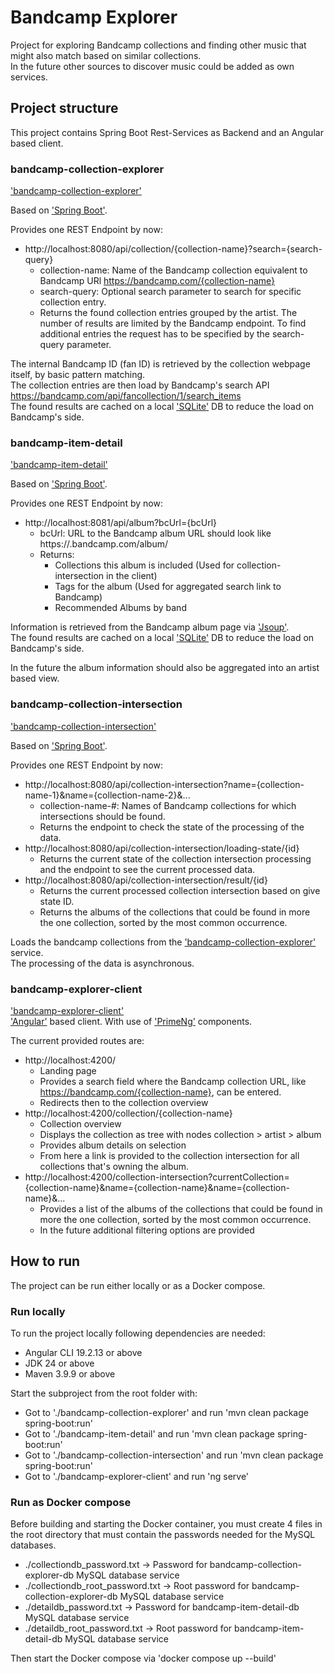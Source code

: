 # Bandcamp Explorer
Project for exploring Bandcamp collections and finding other music that might also match based on similar collections.  
In the future other sources to discover music could be added as own services.  
  
## Project structure
This project contains Spring Boot Rest-Services as Backend and an Angular based client.  
  
### bandcamp-collection-explorer
['bandcamp-collection-explorer'](bandcamp-collection-explorer)  
  
Based on ['Spring Boot'](https://spring.io/projects/spring-boot).  

Provides one REST Endpoint by now:  
* http://localhost:8080/api/collection/{collection-name}?search={search-query}
	* collection-name: Name of the Bandcamp collection equivalent to Bandcamp URl https://bandcamp.com/{collection-name}
	* search-query: Optional search parameter to search for specific collection entry.
	* Returns the found collection entries grouped by the artist. The number of results are limited by the Bandcamp endpoint. To find additional entries the request has to be specified by the search-query parameter.

The internal Bandcamp ID (fan ID) is retrieved by the collection webpage itself, by basic pattern matching.  
The collection entries are then load by Bandcamp's search API https://bandcamp.com/api/fancollection/1/search_items  
The found results are cached on a local ['SQLite'](https://sqlite.org/index.html) DB to reduce the load on Bandcamp's side.  
  
### bandcamp-item-detail
['bandcamp-item-detail'](bandcamp-item-detail)  
  
Based on ['Spring Boot'](https://spring.io/projects/spring-boot).  

Provides one REST Endpoint by now:  
* http://localhost:8081/api/album?bcUrl={bcUrl}
	* bcUrl: URL to the Bandcamp album URL should look like https://<artist>.bandcamp.com/album/<album>
	* Returns:
		* Collections this album is included (Used for collection-intersection in the client)
		* Tags for the album (Used for aggregated search link to Bandcamp)
		* Recommended Albums by band

Information is retrieved from the Bandcamp album page via ['Jsoup'](https://jsoup.org/).  
The found results are cached on a local ['SQLite'](https://sqlite.org/index.html) DB to reduce the load on Bandcamp's side.  
  
In the future the album information should also be aggregated into an artist based view.  

### bandcamp-collection-intersection
['bandcamp-collection-intersection'](bandcamp-collection-intersection)  
  
Based on ['Spring Boot'](https://spring.io/projects/spring-boot).  

Provides one REST Endpoint by now: 
* http://localhost:8080/api/collection-intersection?name={collection-name-1}&name={collection-name-2}&...
	* collection-name-#: Names of Bandcamp collections for which intersections should be found.
    * Returns the endpoint to check the state of the processing of the data.
* http://localhost:8080/api/collection-intersection/loading-state/{id}
	* Returns the current state of the collection intersection processing and the endpoint to see the current processed data.
* http://localhost:8080/api/collection-intersection/result/{id}
	* Returns the current processed collection intersection based on give state ID.
    * Returns the albums of the collections that could be found in more the one collection, sorted by the most common occurrence.

Loads the bandcamp collections from the ['bandcamp-collection-explorer'](bandcamp-collection-explorer) service.  
The processing of the data is asynchronous.  

### bandcamp-explorer-client
['bandcamp-explorer-client'](bandcamp-explorer-client)  
['Angular'](https://angular.dev/) based client. With use of ['PrimeNg'](https://primeng.org/) components.  

The current provided routes are:  
* http://localhost:4200/
	* Landing page
	* Provides a search field where the Bandcamp collection URL, like https://bandcamp.com/{collection-name}, can be entered.
	* Redirects then to the collection overview
* http://localhost:4200/collection/{collection-name}
	* Collection overview
	* Displays the collection as tree with nodes collection > artist > album
	* Provides album details on selection
	* From here a link is provided to the collection intersection for all collections that's owning the album.
* http://localhost:4200/collection-intersection?currentCollection={collection-name}&name={collection-name}&name={collection-name}&...
	* Provides a list of the albums of the collections that could be found in more the one collection, sorted by the most common occurrence.
	* In the future additional filtering options are provided

## How to run
The project can be run either locally or as a Docker compose.

### Run locally
To run the project locally following dependencies are needed:
* Angular CLI 19.2.13 or above
* JDK 24 or above
* Maven 3.9.9 or above

Start the subproject from the root folder with:
* Got to './bandcamp-collection-explorer' and run 'mvn clean package spring-boot:run'
* Got to './bandcamp-item-detail' and run 'mvn clean package spring-boot:run'
* Got to './bandcamp-collection-intersection' and run 'mvn clean package spring-boot:run'
* Got to './bandcamp-explorer-client' and run 'ng serve'

### Run as Docker compose
Before building and starting the Docker container, you must create 4 files in the root directory that must contain the passwords needed for the MySQL databases.
* ./collectiondb_password.txt -> Password for bandcamp-collection-explorer-db MySQL database service
* ./collectiondb_root_password.txt -> Root password for bandcamp-collection-explorer-db MySQL database service
* ./detaildb_password.txt -> Password for bandcamp-item-detail-db MySQL database service
* ./detaildb_root_password.txt -> Root password for bandcamp-item-detail-db MySQL database service

Then start the Docker compose via 'docker compose up --build' 
